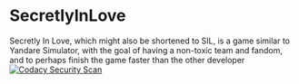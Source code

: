 # SecretlyInLove
Secretly In Love, which might also be shortened to SIL, is a game similar to Yandare Simulator, with the goal of having a non-toxic team and fandom, and to perhaps finish the game faster than the other developer
[![Codacy Security Scan](https://github.com/airpioa/SecretlyInLove/actions/workflows/codacy.yml/badge.svg)](https://github.com/airpioa/SecretlyInLove/actions/workflows/codacy.yml)
